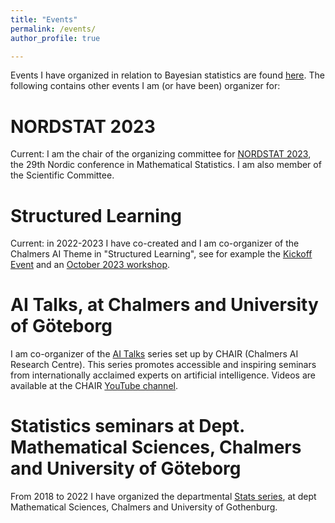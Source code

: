 ```yaml
---
title: "Events"
permalink: /events/
author_profile: true

---
```


Events I have organized in relation to Bayesian statistics are found [here](https://umbertopicchini.github.io/bayes/). The following contains other events I am (or have been) organizer for:

NORDSTAT 2023
======

Current: I am the chair of the organizing committee for [NORDSTAT 2023](https://nordstat2023.org/), the 29th Nordic conference in Mathematical Statistics. I am also member of the Scientific Committee.

Structured Learning
======

Current: in 2022-2023 I have co-created and I am co-organizer of the Chalmers AI Theme in "Structured Learning", see for example the [Kickoff Event](https://ui.ungpd.com/Events/d8108175-3b39-4e00-ad7d-b360e67dbe4c) and an [October 2023 workshop](https://ui.ungpd.com/Events/e69525e2-a771-4453-ac56-7bc5e7b0fc8b).


AI Talks, at Chalmers and University of Göteborg
======

I am co-organizer of the [AI Talks](https://www.aitalks.se/) series set up by CHAIR (Chalmers AI Research Centre). This series promotes accessible and inspiring seminars from internationally acclaimed experts on artificial intelligence. Videos are available at the CHAIR [YouTube channel](https://www.youtube.com/channel/UC_4mfkM2YV94f-P4n81l-Bg/videos).

Statistics seminars at Dept. Mathematical Sciences, Chalmers and University of Göteborg
======

From 2018 to 2022 I have organized the departmental [Stats series](https://www.chalmers.se/en/departments/math/calendar/Pages/default.aspx?fromDate=From%20date&toDate=To%20date&categories=Seminar), at dept Mathematical Sciences, Chalmers and University of Gothenburg.
